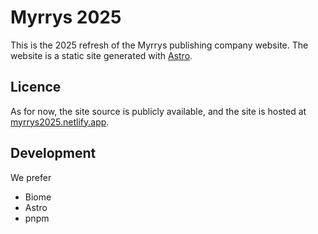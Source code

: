 # Myrrys 2025

This is the 2025 refresh of the Myrrys publishing company website. The website is a static site generated with [Astro](https://astro.build/).

## Licence 

As for now, the site source is publicly available, and the site is hosted at [myrrys2025.netlify.app](https://myrrys2025.netlify.app/).

## Development

We prefer
- Biome
- Astro
- pnpm

